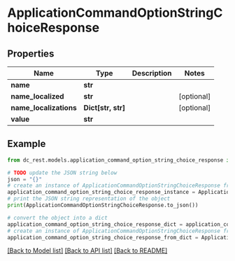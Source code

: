 # ApplicationCommandOptionStringChoiceResponse


## Properties

Name | Type | Description | Notes
------------ | ------------- | ------------- | -------------
**name** | **str** |  | 
**name_localized** | **str** |  | [optional] 
**name_localizations** | **Dict[str, str]** |  | [optional] 
**value** | **str** |  | 

## Example

```python
from dc_rest.models.application_command_option_string_choice_response import ApplicationCommandOptionStringChoiceResponse

# TODO update the JSON string below
json = "{}"
# create an instance of ApplicationCommandOptionStringChoiceResponse from a JSON string
application_command_option_string_choice_response_instance = ApplicationCommandOptionStringChoiceResponse.from_json(json)
# print the JSON string representation of the object
print(ApplicationCommandOptionStringChoiceResponse.to_json())

# convert the object into a dict
application_command_option_string_choice_response_dict = application_command_option_string_choice_response_instance.to_dict()
# create an instance of ApplicationCommandOptionStringChoiceResponse from a dict
application_command_option_string_choice_response_from_dict = ApplicationCommandOptionStringChoiceResponse.from_dict(application_command_option_string_choice_response_dict)
```
[[Back to Model list]](../README.md#documentation-for-models) [[Back to API list]](../README.md#documentation-for-api-endpoints) [[Back to README]](../README.md)


